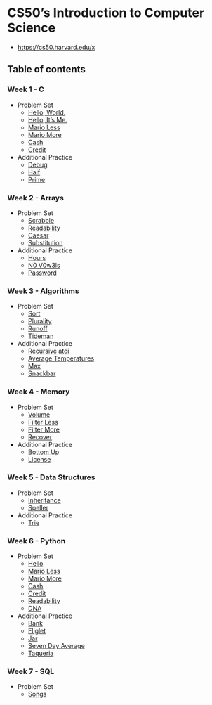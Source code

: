 # CS50’s Introduction to Computer Science

- <https://cs50.harvard.edu/x>

## Table of contents

### Week 1 - C

- Problem Set
  - [Hello, World.](Week%2001/world/hello.c)
  - [Hello, It’s Me.](Week%2001/me/hello.c)
  - [Mario Less](Week%2001/mario/less/mario.c)
  - [Mario More](Week%2001/mario/more/mario.c)
  - [Cash](Week%2001/cash/cash.c)
  - [Credit](Week%2001/credit/credit.c)
- Additional Practice
  - [Debug](Week%2001/debug/debug.c)
  - [Half](Week%2001/half/half.c)
  - [Prime](Week%2001/prime/prime.c)

### Week 2 - Arrays

- Problem Set
  - [Scrabble](Week%2002/scrabble/scrabble.c)
  - [Readability](Week%2002/readability/readability.c)
  - [Caesar](Week%2002/caesar/caesar.c)
  - [Substitution](Week%2002/substitution/substitution.c)
- Additional Practice
  - [Hours](Week%2002/hours/hours.c)
  - [N0 V0w3ls](Week%2002/no-vowels/no-vowels.c)
  - [Password](Week%2002/password/password.c)

### Week 3 - Algorithms

- Problem Set
  - [Sort](Week%2003/sort/answers.txt)
  - [Plurality](Week%2003/plurality/plurality.c)
  - [Runoff](Week%2003/runoff/runoff.c)
  - [Tideman](Week%2003/tideman/tideman.c)
- Additional Practice
  - [Recursive atoi](Week%2003/atoi/atoi.c)
  - [Average Temperatures](Week%2003/temps/temps.c)
  - [Max](Week%2003/max/max.c)
  - [Snackbar](Week%2003/snackbar/snackbar.c)

### Week 4 - Memory

- Problem Set
  - [Volume](Week%2004/volume/volume.c)
  - [Filter Less](Week%2004/filter/less/helpers.c)
  - [Filter More](Week%2004/filter/more/helpers.c)
  - [Recover](Week%2004/recover/recover.c)
- Additional Practice
  - [Bottom Up](Week%2004/bottomup/bottomup.c)
  - [License](Week%2004/license/license.c)

### Week 5 - Data Structures

- Problem Set
  - [Inheritance](Week%2005/inheritance/inheritance.c)
  - [Speller](Week%2005/speller/dictionary.c)
- Additional Practice
  - [Trie](Week%2005/trie/trie.c)

### Week 6 - Python

- Problem Set
  - [Hello](Week%2006/hello/hello.py)
  - [Mario Less](Week%2006/mario/less/mario.py)
  - [Mario More](Week%2006/mario/more/mario.py)
  - [Cash](Week%2006/cash/cash.py)
  - [Credit](Week%2006/credit/credit.py)
  - [Readability](Week%2006/readability/readability.py)
  - [DNA](Week%2006/dna/dna.py)
- Additional Practice
  - [Bank](Week%2006/bank/bank.py)
  - [Fliglet](Week%2006/figlet/figlet.py)
  - [Jar](Week%2006/jar/jar.py)
  - [Seven Day Average](Week%2006/seven-day-average/seven-day-average.py)
  - [Taqueria](Week%2006/taqueria/taqueria.py)

### Week 7 - SQL

- Problem Set
  - [Songs](Week%2007/songs/)

